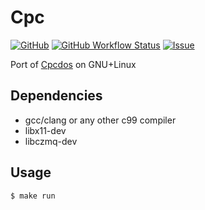 # Cpc

[![GitHub](https://img.shields.io/github/license/cpcshell/cpc?logo=gnu&style=flat-square)](license)
[![GitHub Workflow Status](https://img.shields.io/github/workflow/status/cpcshell/cpc/CI?style=flat-square)](https://github.com/cpcshell/cpc/actions?query=workflow%3ACI)
[![Issue](https://img.shields.io/github/issues/cpcshell/cpc?style=flat-square)](https://github.com/cpcshell/cpc/issues)

Port of [Cpcdos](http://cpcdos.net) on GNU+Linux

## Dependencies

- gcc/clang or any other c99 compiler
- libx11-dev
- libczmq-dev

## Usage

```
$ make run
```
